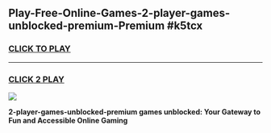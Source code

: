 
## Play-Free-Online-Games-2-player-games-unblocked-premium-Premium #k5tcx
<h3>
<a href="https://premium.freeplayer.one?title=2-player-games-unblocked-premium&ref=8M">CLICK TO PLAY</a></h3>
<hr>

<h3>
<a href="https://premium.freeplayer.one?title=2-player-games-unblocked-premium&ref=8M">CLICK 2 PLAY</a>
  
</h3>

<a href="https://premium.freeplayer.one?title=2-player-games-unblocked-premium&ref=8M"><img src="https://clearcache.store/games.png"></a>


**2-player-games-unblocked-premium games unblocked: Your Gateway to Fun and Accessible Online Gaming**
